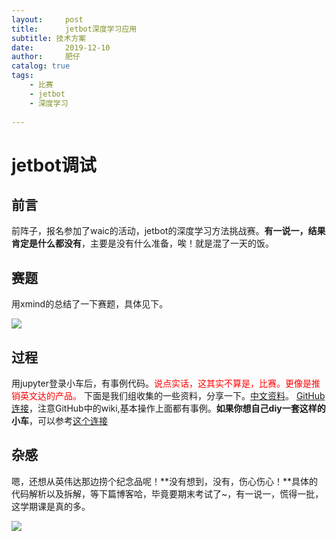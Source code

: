 ```yaml
---
layout:     post
title:      jetbot深度学习应用
subtitle: 技术方案
date:       2019-12-10
author:     肥仔
catalog: true
tags:
    - 比赛
    - jetbot
    - 深度学习
   
--- 
```

# jetbot调试
## 前言
前阵子，报名参加了waic的活动，jetbot的深度学习方法挑战赛。**有一说一，结果肯定是什么都没有**，主要是没有什么准备，唉！就是混了一天的饭。
## 赛题
用xmind的总结了一下赛题，具体见下。

<img src ="https://daniao2017.github.io/img/in_post/jebot/挑战赛.png">

## 过程
用jupyter登录小车后，有事例代码。<font color=red>说点实话，这其实不算是，比赛。更像是推销英文达的产品。</font>
下面是我们组收集的一些资料，分享一下。[中文资料](http://www.waveshare.net/study/article-934-1.html)。
[GitHub连接](https://github.com/NVIDIA-AI-IOT/jetbot)，注意GitHub中的wiki,基本操作上面都有事例。**如果你想自己diy一套这样的小车**，可以参考[这个连接](https://github.com/open-ai-robot/awesome-nvidia-jetson)

## 杂感
嗯，还想从英伟达那边捞个纪念品呢！**没有想到，没有，伤心伤心！**具体的代码解析以及拆解，等下篇博客哈，毕竟要期末考试了~，有一说一，慌得一批，这学期课是真的多。

<img src ="https://daniao2017.github.io/img/in_post/jebot/1.jpg">
